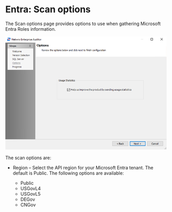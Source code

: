# Entra: Scan options

The Scan options page provides options to use when gathering Microsoft Entra Roles information.

![Scan options page of the Entra Data Collector Wizard](/static/img/product_docs/accessanalyzer/accessanalyzer/enterpriseauditor/install/application/options.png)

The scan options are:

- Region – Select the API region for your Microsoft Entra tenant. The default is Public. The following options are available:

  - Public
  - USGovL4
  - USGovL5
  - DEGov
  - CNGov
